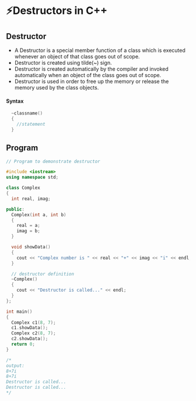 # ⚡Destructors in C++

## Destructor

- A Destructor is a special member function of a class which is executed whenever an object of that class goes out of scope.
- Destructor is created using tilde(~) sign.
- Destructor is created automatically by the compiler and invoked automatically when an object of the class goes out of scope.
- Destructor is used in order to free up the memory or release the memory used by the class objects.

#### Syntax

```cpp
  ~classname()
  {
    //statement
  }
```

## Program

```cpp
// Program to demonstrate destructor

#include <iostream>
using namespace std;

class Complex
{
  int real, imag;

public:
  Complex(int a, int b)
  {
    real = a;
    imag = b;
  }

  void showData()
  {
    cout << "Complex number is " << real << "+" << imag << "i" << endl;
  }

  // destructor definition
  ~Complex()
  {
    cout << "Destructor is called..." << endl;
  }
};

int main()
{
  Complex c1(8, 7);
  c1.showData();
  Complex c2(8, 7);
  c2.showData();
  return 0;
}

/*
output:
8+7i
8+7i
Destructor is called...
Destructor is called...
*/
```
